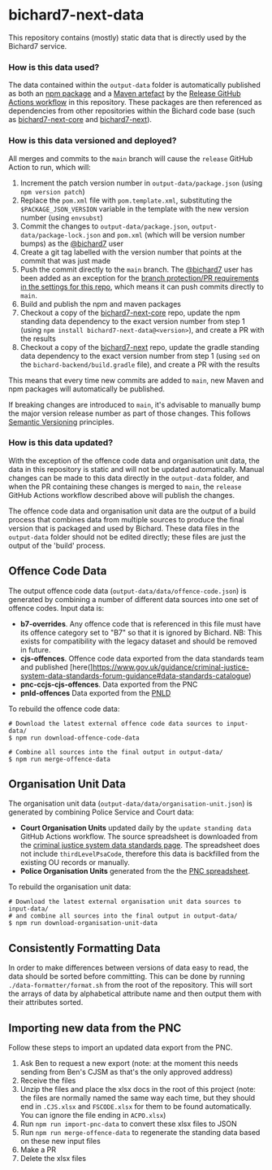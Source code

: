 # bichard7-next-data

This repository contains (mostly) static data that is directly used by the Bichard7 service.

### How is this data used?

The data contained within the `output-data` folder is automatically published as both an [npm package](https://www.npmjs.com/package/@moj-bichard7-developers/bichard7-next-data) and a [Maven artefact](https://repo1.maven.org/maven2/io/github/ministryofjustice/bichard7/bichard7-next-data/) by the [Release GitHub Actions workflow](https://github.com/ministryofjustice/bichard7-next-data/actions/workflows/release.yml) in this repository. These packages are then referenced as dependencies from other repositories within the Bichard code base (such as [bichard7-next-core](https://github.com/ministryofjustice/bichard7-next-core/) and [bichard7-next](https://github.com/ministryofjustice/bichard7-next/)).

### How is this data versioned and deployed?

All merges and commits to the `main` branch will cause the `release` GitHub Action to run, which will:

1. Increment the patch version number in `output-data/package.json` (using `npm version patch`)
1. Replace the `pom.xml` file with `pom.template.xml`, substituting the `$PACKAGE_JSON_VERSION` variable in the template with the new version number (using `envsubst`)
1. Commit the changes to `output-data/package.json`, `output-data/package-lock.json` and `pom.xml` (which will be version number bumps) as the [@bichard7](https://github.com/bichard7) user
1. Create a git tag labelled with the version number that points at the commit that was just made
1. Push the commit directly to the `main` branch. The [@bichard7](https://github.com/bichard7) user has been added as an exception for the [branch protection/PR requirements in the settings for this repo](https://github.com/ministryofjustice/bichard7-next-data/settings/branch_protection_rules/24520361), which means it can push commits directly to `main`.
1. Build and publish the npm and maven packages
1. Checkout a copy of the [bichard7-next-core](https://github.com/ministryofjustice/bichard7-next-core/) repo, update the npm standing data dependency to the exact version number from step 1 (using `npm install bichard7-next-data@<version>`), and create a PR with the results
1. Checkout a copy of the [bichard7-next](https://github.com/ministryofjustice/bichard7-next/) repo, update the gradle standing data dependency to the exact version number from step 1 (using `sed` on the `bichard-backend/build.gradle` file), and create a PR with the results

This means that every time new commits are added to `main`, new Maven and npm packages will automatically be published.

If breaking changes are introduced to `main`, it's advisable to manually bump the major version release number as part of those changes. This follows [Semantic Versioning](https://semver.org/) principles.

### How is this data updated?

With the exception of the offence code data and organisation unit data, the data in this repository is static and will not be updated automatically. Manual changes can be made to this data directly in the `output-data` folder, and when the PR containing these changes is merged to `main`, the `release` GitHub Actions workflow described above will publish the changes.

The offence code data and organisation unit data are the output of a build process that combines data from multiple sources to produce the final version that is packaged and used by Bichard. These data files in the `output-data` folder should not be edited directly; these files are just the output of the 'build' process.

## Offence Code Data

The output offence code data (`output-data/data/offence-code.json`) is generated by combining a number of different data sources into one set of offence codes. Input data is:

- **b7-overrides**. Any offence code that is referenced in this file must have its offence category set to "B7" so that it is ignored by Bichard. NB: This exists for compatibility with the legacy dataset and should be removed in future.
- **cjs-offences**. Offence code data exported from the data standards team and published [here(]https://www.gov.uk/guidance/criminal-justice-system-data-standards-forum-guidance#data-standards-catalogue)
- **pnc-ccjs-cjs-offences**. Data exported from the PNC
- **pnld-offences** Data exported from the [PNLD](https://www.pnld.co.uk)

To rebuild the offence code data:

```
# Download the latest external offence code data sources to input-data/
$ npm run download-offence-code-data

# Combine all sources into the final output in output-data/
$ npm run merge-offence-data
```

## Organisation Unit Data

The organisation unit data (`output-data/data/organisation-unit.json`) is generated by combining Police Service and Court data:

- **Court Organisation Units** updated daily by the `update standing data` GitHub Actions workflow. The source spreadsheet is downloaded from the [criminal justice system data standards page](https://www.gov.uk/guidance/criminal-justice-system-data-standards-forum-guidance). The spreadsheet does not include `thirdLevelPsaCode`, therefore this data is backfilled from the existing OU records or manually.
- **Police Organisation Units** generated from the the [PNC spreadsheet](input-data/organisation-unit/INC275907.UT400J.FSCODES.xlsx).

To rebuild the organisation unit data:

```
# Download the latest external organisation unit data sources to input-data/
# and combine all sources into the final output in output-data/
$ npm run download-organisation-unit-data
```

## Consistently Formatting Data

In order to make differences between versions of data easy to read, the data should be sorted before committing. This can be done by running `./data-formatter/format.sh` from the root of the repository. This will sort the arrays of data by alphabetical attribute name and then output them with their attributes sorted.

## Importing new data from the PNC

Follow these steps to import an updated data export from the PNC.

1. Ask Ben to request a new export (note: at the moment this needs sending from Ben's CJSM as that's the only approved address)
2. Receive the files
3. Unzip the files and place the xlsx docs in the root of this project (note: the files are normally named the same way each time, but they should end in `.CJS.xlsx` and `FSCODE.xlsx` for them to be found automatically. You can ignore the file ending in `ACPO.xlsx`)
4. Run `npm run import-pnc-data` to convert these xlsx files to JSON
5. Run `npm run merge-offence-data` to regenerate the standing data based on these new input files
6. Make a PR
7. Delete the xlsx files
